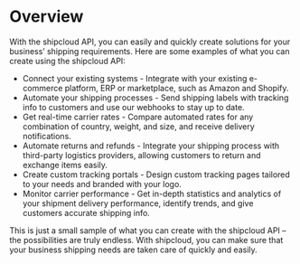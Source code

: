 # Overview

With the shipcloud API, you can easily and quickly create solutions for your
business’ shipping requirements. Here are some examples of what you can create
using the shipcloud API:

- Connect your existing systems - Integrate with your existing e-commerce
  platform, ERP or marketplace, such as Amazon and Shopify.
- Automate your shipping processes - Send shipping labels with tracking info to
  customers and use our webhooks to stay up to date.
- Get real-time carrier rates - Compare automated rates for any combination of
  country, weight, and size, and receive delivery notifications.
- Automate returns and refunds - Integrate your shipping process with
  third-party logistics providers, allowing customers to return and exchange
  items easily.
- Create custom tracking portals - Design custom tracking pages tailored to
  your needs and branded with your logo.
- Monitor carrier performance - Get in-depth statistics and analytics of your
  shipment delivery performance, identify trends, and give customers accurate
  shipping info.

This is just a small sample of what you can create with the shipcloud API – the
possibilities are truly endless. With shipcloud, you can make sure that your
business shipping needs are taken care of quickly and easily.
